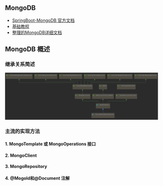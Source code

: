 ## MongoDB 

- [SpringBoot-MongoDB 官方文档](https://docs.spring.io/spring-data/mongodb/docs/3.1.2/reference/html/#introduction) 
- [基础教程](https://www.runoob.com/mongodb) 
- [整理的MongoDB详细文档](https://github.com/GitHubWxw/wxw-document/tree/master/%E5%90%8E%E7%AB%AF%E6%8A%80%E6%9C%AF/%E5%88%86%E5%B8%83%E5%BC%8F%E4%B8%AD%E9%97%B4%E4%BB%B6/%E7%BC%93%E5%AD%98/3_MongoDB/MongoDB%E5%9F%BA%E7%A1%80)  

## MongoDB 概述

### 继承关系简述

![1608603235958](assets/1608603235958.png) 

### 主流的实现方法

#### 1. MongoTemplate 或 MongoOperations 接口

#### 2. MongoClient

#### 3. MongoRepository

#### 4. @MogoId和@Document 注解